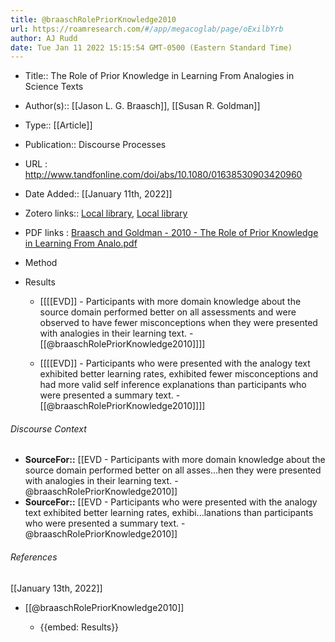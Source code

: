 ```yaml
---
title: @braaschRolePriorKnowledge2010
url: https://roamresearch.com/#/app/megacoglab/page/oExilbYrb
author: AJ Rudd
date: Tue Jan 11 2022 15:15:54 GMT-0500 (Eastern Standard Time)
---
```


- Title:: The Role of Prior Knowledge in Learning From Analogies in Science Texts
- Author(s):: [[Jason L. G. Braasch]], [[Susan R. Goldman]]
- Type:: [[Article]]
- Publication:: Discourse Processes
- URL : http://www.tandfonline.com/doi/abs/10.1080/01638530903420960
- Date Added:: [[January 11th, 2022]]
- Zotero links:: [Local library](zotero://select/groups/2451508/items/C6G5RQIZ), [Local library](https://www.zotero.org/groups/2451508/items/C6G5RQIZ)
- PDF links : [Braasch and Goldman - 2010 - The Role of Prior Knowledge in Learning From Analo.pdf](zotero://open-pdf/groups/2451508/items/5NGSSYUK)
- Method
- Results

    - [[[[EVD]] - Participants with more domain knowledge about the source domain performed better on all assessments and were observed to have fewer misconceptions when they were presented with analogies in their learning text. - [[@braaschRolePriorKnowledge2010]]]]

    - [[[[EVD]] - Participants who were presented with the analogy text exhibited better learning rates, exhibited fewer misconceptions and had more valid self inference explanations than participants who were presented a summary text. - [[@braaschRolePriorKnowledge2010]]]]

###### Discourse Context

- **SourceFor::** [[EVD - Participants with more domain knowledge about the source domain performed better on all asses...hen they were presented with analogies in their learning text. - @braaschRolePriorKnowledge2010]]
- **SourceFor::** [[EVD - Participants who were presented with the analogy text exhibited better learning rates, exhibi...lanations than participants who were presented a summary text. - @braaschRolePriorKnowledge2010]]

###### References

[[January 13th, 2022]]

- [[@braaschRolePriorKnowledge2010]]

    - {{embed: Results}}
